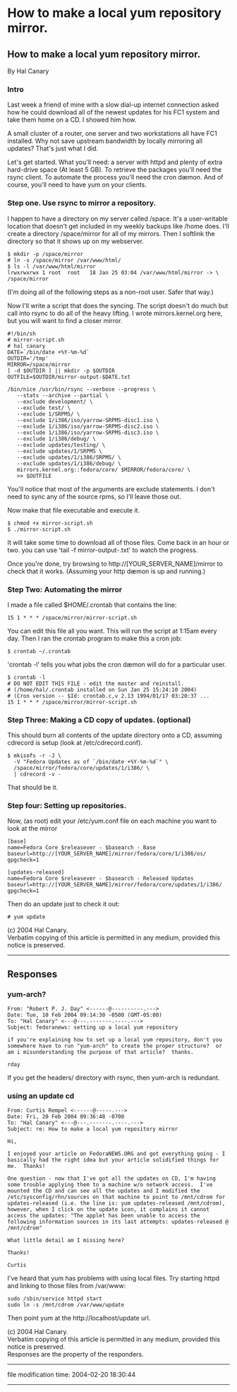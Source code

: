 How to make a local yum repository mirror.
==========================================

How to make a local yum repository mirror.
------------------------------------------

By Hal Canary <hal at ups dot physics dot wisc dot edu>

### Intro

Last week a friend of mine with a slow dial-up internet connection asked how he could download all of the newest updates for his FC1 system and take them home on a CD. I showed him how.

A small cluster of a router, one server and two workstations all have FC1 installed. Why not save upstream bandwidth by locally mirroring all updates? That's just what I did.

Let's get started. What you'll need: a server with httpd and plenty of extra hard-drive space (At least 5 GB). To retrieve the packages you'll need the rsync client. To automate the process you'll need the cron dæmon. And of course, you'll need to have yum on your clients.

### Step one. Use rsync to mirror a repository.

I happen to have a directory on my server called /space. It's a user-writable location that doesn't get included in my weekly backups like /home does. I'll create a directory /space/mirror for all of my mirrors. Then I softlink the directory so that it shows up on my webserver.

    
    $ mkdir -p /space/mirror
    # ln -s /space/mirror /var/www/html/
    $ ls -l /var/www/html/mirror
    lrwxrwxrwx 1 root  root   18 Jan 25 03:04 /var/www/html/mirror -> \
    /space/mirror
    

(I'm doing all of the following steps as a non-root user. Safer that way.)

Now I'll write a script that does the syncing. The script doesn't do much but call into rsync to do all of the heavy lifting. I wrote mirrors.kernel.org here, but you will want to find a closer mirror.

    
    #!/bin/sh
    # mirror-script.sh
    # hal canary
    DATE=`/bin/date +%Y-%m-%d`
    OUTDIR='/tmp'
    MIRROR=/space/mirror
    [ -d $OUTDIR ] || mkdir -p $OUTDIR
    OUTFILE=$OUTDIR/mirror-output-$DATE.txt
    
    /bin/nice /usr/bin/rsync --verbose --progress \
       --stats --archive --partial \
       --exclude development/ \
       --exclude test/ \
       --exclude 1/SRPMS/ \
       --exclude 1/i386/iso/yarrow-SRPMS-disc1.iso \
       --exclude 1/i386/iso/yarrow-SRPMS-disc2.iso \
       --exclude 1/i386/iso/yarrow-SRPMS-disc3.iso \
       --exclude 1/i386/debug/ \
       --exclude updates/testing/ \
       --exclude updates/1/SRPMS \
       --exclude updates/1/i386/SRPMS/ \
       --exclude updates/1/i386/debug/ \
       mirrors.kernel.org::fedora/core/ $MIRROR/fedora/core/ \
       >> $OUTFILE
    

You'll notice that most of the arguments are exclude statements. I don't need to sync any of the source rpms, so I'll leave those out.

Now make that file executable and execute it.

    
    $ chmod +x mirror-script.sh
    $ ./mirror-script.sh
    

It will take some time to download all of those files. Come back in an hour or two. you can use 'tail -f mirror-output-<date>.txt' to watch the progress.

Once you're done, try browsing to http://\[YOUR\_SERVER\_NAME\]/mirror to check that it works. (Assuming your http dæmon is up and running.)

### Step Two: Automating the mirror

I made a file called $HOME/.crontab that contains the line:

    
    15 1 * * * /space/mirror/mirror-script.sh
    

You can edit this file all you want. This will run the script at 1:15am every day. Then I ran the crontab program to make this a cron job:

    
    $ crontab ~/.crontab
    

'crontab -l' tells you what jobs the cron dæmon will do for a particular user.

    
    $ crontab -l
    # DO NOT EDIT THIS FILE - edit the master and reinstall.
    # (/home/hal/.crontab installed on Sun Jan 25 15:24:10 2004)
    # (Cron version -- $Id: crontab.c,v 2.13 1994/01/17 03:20:37 ...
    15 1 * * * /space/mirror/mirror-script.sh
    

### Step Three: Making a CD copy of updates. (optional)

This should burn all contents of the update directory onto a CD, assuming cdrecord is setup (look at /etc/cdrecord.conf).

    
    $ mkisofs -r -J \
      -V "Fedora Updates as of `/bin/date +%Y-%m-%d`" \
      /space/mirror/fedora/core/updates/1/i386/ \
      | cdrecord -v -
    

That should be it.

### Step four: Setting up repositories.

Now, (as root) edit your /etc/yum.conf file on each machine you want to look at the mirror

    
    [base]
    name=Fedora Core $releasever - $basearch - Base
    baseurl=http://[YOUR_SERVER_NAME]/mirror/fedora/core/1/i386/os/
    gpgcheck=1
     
    [updates-released]
    name=Fedora Core $releasever - $basearch - Released Updates
    baseurl=http://[YOUR_SERVER_NAME]/mirror/fedora/core/updates/1/i386/
    gpgcheck=1
    

Then do an update just to check it out:

    
    # yum update
    

(c) 2004 Hal Canary.  
Verbatim copying of this article is permitted in any medium, provided this notice is preserved.

* * *

Responses
---------

### yum-arch?

    
    From: "Robert P. J. Day" <------@----------.--->
    Date: Tue, 10 Feb 2004 09:14:30 -0500 (GMT-05:00)
    To: "Hal Canary" <---@---.-------.----.--->
    Subject: fedoranews: setting up a local yum repository
    
    if you're explaining how to set up a local yum repository, don't you
    somewhere have to run "yum-arch" to create the proper structure?  or
    am i misunderstanding the purpose of that article?  thanks.
    
    rday
    

If you get the headers/ directory with rsync, then yum-arch is redundant.

### using an update cd

    
    From: Curtis Rempel <------@-----.--->
    Date: Fri, 20 Feb 2004 09:36:48 -0700
    To: "Hal Canary" <---@---.-------.----.--->
    Subject: re: How to make a local yum repository mirror
    
    Hi,
    
    I enjoyed your article on FedoraNEWS.ORG and got everything going - I
    basically had the right idea but your article solidified things for
    me.  Thanks!
    
    One question - now that I've got all the updates on CD, I'm having
    some trouble applying them to a machine w/o network access.  I've
    mounted the CD and can see all the updates and I modified the
    /etc/sysconfig/rhn/sources on that machine to point to /mnt/cdrom for
    updates-released (i.e. the line is: yum updates-released /mnt/cdrom),
    however, when I click on the update icon, it complains it cannot
    access the updates: "The applet has been unable to access the
    following information sources in its last attempts: updates-released @
    /mnt/cdrom"
    
    What little detail am I missing here?
    
    Thanks!
    
    Curtis
    

I've heard that yum has problems with using local files. Try starting httpd and linking to those files from /var/www:

    
    sudo /sbin/service httpd start
    sudo ln -s /mnt/cdrom /var/www/update

Then point yum at the http://localhost/update url.

(c) 2004 Hal Canary.  
Verbatim copying of this article is permitted in any medium, provided this notice is preserved.  
Responses are the property of the responders.

* * *

file modification time: 2004-02-20 18:30:44

* * *

